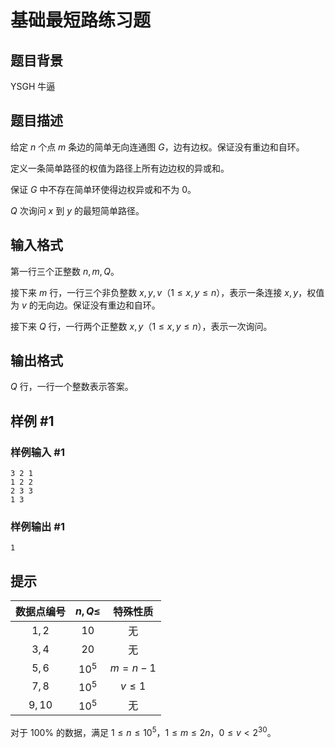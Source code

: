 # 基础最短路练习题

## 题目背景

YSGH 牛逼

## 题目描述

给定 $n$ 个点 $m$ 条边的简单无向连通图 $G$，边有边权。保证没有重边和自环。

定义一条简单路径的权值为路径上所有边边权的异或和。

保证 $G$ 中不存在简单环使得边权异或和不为 $0$。

$Q$ 次询问 $x$ 到 $y$ 的最短简单路径。

## 输入格式

第一行三个正整数 $n, m, Q$。

接下来 $m$ 行，一行三个非负整数 $x, y, v$（$1 \le x, y \le n$），表示一条连接 $x, y$，权值为 $v$ 的无向边。保证没有重边和自环。

接下来 $Q$ 行，一行两个正整数 $x, y$（$1 \le x, y \le n$），表示一次询问。

## 输出格式

$Q$ 行，一行一个整数表示答案。

## 样例 #1

### 样例输入 #1

```
3 2 1
1 2 2
2 3 3
1 3
```

### 样例输出 #1

```
1
```

## 提示

| 数据点编号 | $n, Q \le$ | 特殊性质 |
| :--: | :--: | :--: |
| $1,2$ | $10$ | 无 |
| $3,4$ | $20$ | 无 |
| $5,6$ | ${10}^5$ | $m = n - 1$ |
| $7,8$ | ${10}^5$ | $v \le 1$ |
| $9,10$ | ${10}^5$ | 无 |

对于 $100\%$ 的数据，满足 $1 \le n \le {10}^5$，$1 \le m \le 2n$，$0 \le v < 2^{30}$。